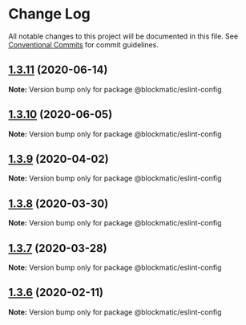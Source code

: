 # Change Log

All notable changes to this project will be documented in this file.
See [Conventional Commits](https://conventionalcommits.org) for commit guidelines.

## [1.3.11](https://github.com/blockmatic/dev-configs/compare/@blockmatic/eslint-config@1.3.10...@blockmatic/eslint-config@1.3.11) (2020-06-14)

**Note:** Version bump only for package @blockmatic/eslint-config





## [1.3.10](https://github.com/blockmatic/dev-configs/compare/@blockmatic/eslint-config@1.3.9...@blockmatic/eslint-config@1.3.10) (2020-06-05)

**Note:** Version bump only for package @blockmatic/eslint-config





## [1.3.9](https://github.com/blockmatic/dev-configs/compare/@blockmatic/eslint-config@1.3.8...@blockmatic/eslint-config@1.3.9) (2020-04-02)

**Note:** Version bump only for package @blockmatic/eslint-config





## [1.3.8](https://github.com/blockmatic/dev-configs/compare/@blockmatic/eslint-config@1.3.7...@blockmatic/eslint-config@1.3.8) (2020-03-30)

**Note:** Version bump only for package @blockmatic/eslint-config





## [1.3.7](https://github.com/blockmatic/dev-configs/compare/@blockmatic/eslint-config@1.3.6...@blockmatic/eslint-config@1.3.7) (2020-03-28)

**Note:** Version bump only for package @blockmatic/eslint-config





## [1.3.6](https://github.com/blockmatic/dev-configs/compare/@blockmatic/eslint-config@1.3.5...@blockmatic/eslint-config@1.3.6) (2020-02-11)

**Note:** Version bump only for package @blockmatic/eslint-config
